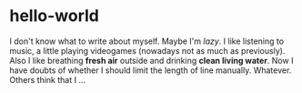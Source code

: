 # hello-world
I don't know what to write about myself. Maybe I'm *lazy*.
I like listening to music, a little playing videogames (nowadays not as much as previously).
Also I like breathing **fresh air** outside and drinking **clean living water**.
Now I have doubts of whether I should limit the length of line manually.
Whatever.
Others think that I ...
